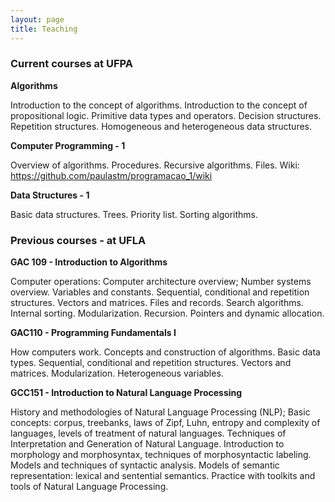 ```yaml
---
layout: page
title: Teaching
---
```

### Current courses at UFPA
**Algorithms**

Introduction to the concept of algorithms. Introduction to the concept of propositional logic. Primitive data types and operators. Decision structures. Repetition structures. Homogeneous and heterogeneous data structures.

**Computer Programming - 1**

Overview of algorithms. Procedures. Recursive algorithms. Files. 
Wiki: https://github.com/paulastm/programacao_1/wiki

**Data Structures - 1**

Basic data structures. Trees. Priority list. Sorting algorithms.


### Previous courses - at UFLA

**GAC 109 - Introduction to Algorithms**

Computer operations: Computer architecture overview; Number systems overview. Variables and constants. Sequential, conditional and repetition structures. Vectors and matrices. Files and records. Search algorithms. Internal sorting. Modularization. Recursion. Pointers and dynamic allocation.

**GAC110 - Programming Fundamentals I**

How computers work. Concepts and construction of algorithms. Basic data types. Sequential, conditional and repetition structures. Vectors and matrices. Modularization. Heterogeneous variables.

**GCC151 - Introduction to Natural Language Processing**

History and methodologies of Natural Language Processing (NLP); Basic concepts: corpus, treebanks, laws of Zipf, Luhn, entropy and complexity of languages, levels of treatment of natural languages. Techniques of Interpretation and Generation of Natural Language. Introduction to morphology and morphosyntax, techniques of morphosyntactic labeling. Models and techniques of syntactic analysis. Models of semantic representation: lexical and sentential semantics. Practice with toolkits and tools of Natural Language Processing.

